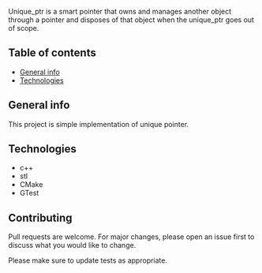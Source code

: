 
Unique_ptr is a smart pointer that owns and manages another object through a pointer and disposes of that object when the unique_ptr goes out of scope.

## Table of contents
* [General info](#general-info)
* [Technologies](#technologies)

## General info
This project is simple implementation of unique pointer.

## Technologies
* c++ 
* stl
* CMake
* GTest


## Contributing
Pull requests are welcome. For major changes, please open an issue first to discuss what you would like to change.

Please make sure to update tests as appropriate.
